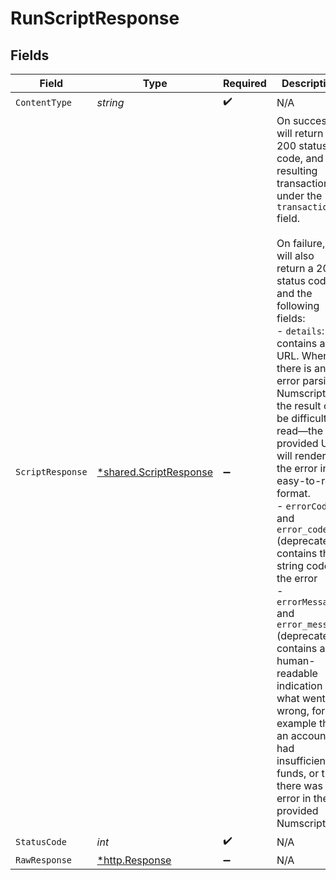 # RunScriptResponse


## Fields

| Field                                                                                                                                                                                                                                                                                                                                                                                                                                                                                                                                                                                                                                                                                 | Type                                                                                                                                                                                                                                                                                                                                                                                                                                                                                                                                                                                                                                                                                  | Required                                                                                                                                                                                                                                                                                                                                                                                                                                                                                                                                                                                                                                                                              | Description                                                                                                                                                                                                                                                                                                                                                                                                                                                                                                                                                                                                                                                                           |
| ------------------------------------------------------------------------------------------------------------------------------------------------------------------------------------------------------------------------------------------------------------------------------------------------------------------------------------------------------------------------------------------------------------------------------------------------------------------------------------------------------------------------------------------------------------------------------------------------------------------------------------------------------------------------------------- | ------------------------------------------------------------------------------------------------------------------------------------------------------------------------------------------------------------------------------------------------------------------------------------------------------------------------------------------------------------------------------------------------------------------------------------------------------------------------------------------------------------------------------------------------------------------------------------------------------------------------------------------------------------------------------------- | ------------------------------------------------------------------------------------------------------------------------------------------------------------------------------------------------------------------------------------------------------------------------------------------------------------------------------------------------------------------------------------------------------------------------------------------------------------------------------------------------------------------------------------------------------------------------------------------------------------------------------------------------------------------------------------- | ------------------------------------------------------------------------------------------------------------------------------------------------------------------------------------------------------------------------------------------------------------------------------------------------------------------------------------------------------------------------------------------------------------------------------------------------------------------------------------------------------------------------------------------------------------------------------------------------------------------------------------------------------------------------------------- |
| `ContentType`                                                                                                                                                                                                                                                                                                                                                                                                                                                                                                                                                                                                                                                                         | *string*                                                                                                                                                                                                                                                                                                                                                                                                                                                                                                                                                                                                                                                                              | :heavy_check_mark:                                                                                                                                                                                                                                                                                                                                                                                                                                                                                                                                                                                                                                                                    | N/A                                                                                                                                                                                                                                                                                                                                                                                                                                                                                                                                                                                                                                                                                   |
| `ScriptResponse`                                                                                                                                                                                                                                                                                                                                                                                                                                                                                                                                                                                                                                                                      | [*shared.ScriptResponse](../../models/shared/scriptresponse.md)                                                                                                                                                                                                                                                                                                                                                                                                                                                                                                                                                                                                                       | :heavy_minus_sign:                                                                                                                                                                                                                                                                                                                                                                                                                                                                                                                                                                                                                                                                    | On success, it will return a 200 status code, and the resulting transaction under the `transaction` field.<br/><br/>On failure, it will also return a 200 status code, and the following fields:<br/>  - `details`: contains a URL. When there is an error parsing Numscript, the result can be difficult to read—the provided URL will render the error in an easy-to-read format.<br/>  - `errorCode` and `error_code` (deprecated): contains the string code of the error<br/>  - `errorMessage` and `error_message` (deprecated): contains a human-readable indication of what went wrong, for example that an account had insufficient funds, or that there was an error in the provided Numscript.<br/> |
| `StatusCode`                                                                                                                                                                                                                                                                                                                                                                                                                                                                                                                                                                                                                                                                          | *int*                                                                                                                                                                                                                                                                                                                                                                                                                                                                                                                                                                                                                                                                                 | :heavy_check_mark:                                                                                                                                                                                                                                                                                                                                                                                                                                                                                                                                                                                                                                                                    | N/A                                                                                                                                                                                                                                                                                                                                                                                                                                                                                                                                                                                                                                                                                   |
| `RawResponse`                                                                                                                                                                                                                                                                                                                                                                                                                                                                                                                                                                                                                                                                         | [*http.Response](https://pkg.go.dev/net/http#Response)                                                                                                                                                                                                                                                                                                                                                                                                                                                                                                                                                                                                                                | :heavy_minus_sign:                                                                                                                                                                                                                                                                                                                                                                                                                                                                                                                                                                                                                                                                    | N/A                                                                                                                                                                                                                                                                                                                                                                                                                                                                                                                                                                                                                                                                                   |